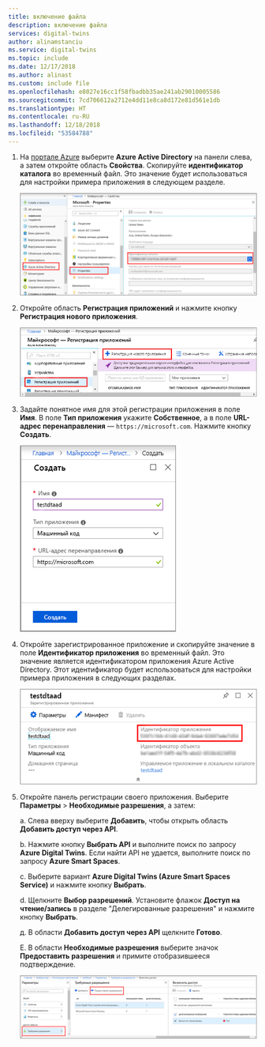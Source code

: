```yaml
---
title: включение файла
description: включение файла
services: digital-twins
author: alinamstanciu
ms.service: digital-twins
ms.topic: include
ms.date: 12/17/2018
ms.author: alinast
ms.custom: include file
ms.openlocfilehash: e8027e16cc1f58fbadbb35ae241ab29010005586
ms.sourcegitcommit: 7cd706612a2712e4dd11e8ca8d172e81d561e1db
ms.translationtype: HT
ms.contentlocale: ru-RU
ms.lasthandoff: 12/18/2018
ms.locfileid: "53584788"
---
```

1. На [портале Azure](https://portal.azure.com) выберите **Azure Active Directory** на панели слева, а затем откройте область **Свойства**. Скопируйте **идентификатор каталога** во временный файл. Это значение будет использоваться для настройки примера приложения в следующем разделе.

    ![Идентификатор каталога Azure Active Directory](./media/digital-twins-permissions/aad-app-reg-tenant.png)

1. Откройте область **Регистрация приложений** и нажмите кнопку **Регистрация нового приложения**.

    ![Область "Регистрация приложений"](./media/digital-twins-permissions/aad-app-reg-start.png)

1. Задайте понятное имя для этой регистрации приложения в поле **Имя**. В поле **Тип приложения** укажите **Собственное**, а в поле **URL-адрес перенаправления** — `https://microsoft.com`. Нажмите кнопку **Создать**.

    ![Область создания](./media/digital-twins-permissions/aad-app-reg-create.png)

1. Откройте зарегистрированное приложение и скопируйте значение в поле **Идентификатор приложения** во временный файл. Это значение является идентификатором приложения Azure Active Directory. Этот идентификатор будет использоваться для настройки примера приложения в следующих разделах.

    ![Идентификатор приложения Azure Active Directory](./media/digital-twins-permissions/aad-app-reg-app-id.png)

1. Откройте панель регистрации своего приложения. Выберите **Параметры** > **Необходимые разрешения**, а затем:

   a. Слева вверху выберите **Добавить**, чтобы открыть область **Добавить доступ через API**.

   b. Нажмите кнопку **Выбрать API** и выполните поиск по запросу **Azure Digital Twins**. Если найти API не удается, выполните поиск по запросу **Azure Smart Spaces**.

   c. Выберите вариант **Azure Digital Twins (Azure Smart Spaces Service)** и нажмите кнопку **Выбрать**.

   d. Щелкните **Выбор разрешений**. Установите флажок **Доступ на чтение/запись** в разделе "Делегированные разрешения" и нажмите кнопку **Выбрать**.

   д. В области **Добавить доступ через API** щелкните **Готово**.

   Е. В области **Необходимые разрешения** выберите значок **Предоставить разрешения** и примите отобразившееся подтверждение.

      ![Область необходимых разрешений](./media/digital-twins-permissions/aad-app-req-permissions.png)

